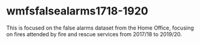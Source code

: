 # wmfsfalsealarms1718-1920
This is focused on the false alarms dataset from the Home Office, focusing on fires attended by fire and rescue services from 2017/18 to 2019/20.
